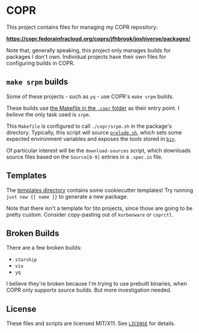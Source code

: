 # COPR

This project contains files for managing my COPR repository:

**<https://copr.fedorainfracloud.org/coprs/jfhbrook/joshiverse/packages/>**

Note that, generally speaking, this project only manages builds for packages I don't own. Individual projects have their own files for configuring builds in COPR.

## `make srpm` builds

Some of these projects - such as `yq` - use COPR's `make srpm` builds.

These builds use [the Makefile in the `.copr` folder](./.copr/Makefile) as their entry point. I *believe* the only task used is `srpm`.

This `Makefile` is configured to call `./copr/srpm.sh` in the package's directory. Typically, this script will source [`prelude.sh`](./.copr/prelude.sh), which sets some expected environment variables and exposes the tools stored in [`bin`](./.copr/bin).

Of particular interest will be the `download-sources` script, which downloads
source files based on the `Source[0-9]` entries in a `.spec.in` file.

## Templates

The [templates directory](./templates) contains some cookiecutter templates! Try running `just new {{ name }}` to generate a new package.

Note that there isn't a template for tito projects, since those are going to be pretty custom. Consider copy-pasting out of `korbenware` or `coprctl`.

## Broken Builds

There are a few broken builds:

- `starship`
- `viu`
- `yq`

I believe they're broken because I'm trying to use prebuilt binaries, when COPR only supports source builds. But more investigation needed.

## License

These files and scripts are licensed MIT/X11. See [`LICENSE`](./LICENSE) for details.
